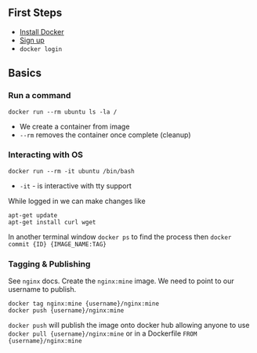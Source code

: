 
## First Steps

* [Install Docker](https://www.docker.com/products/overview#/install_the_platform)
* [Sign up](https://cloud.docker.com/)
* `docker login`

## Basics

### Run a command

``` 
docker run --rm ubuntu ls -la /
```

* We create a container from image
* `--rm` removes the container once complete (cleanup)


### Interacting with OS

```
docker run --rm -it ubuntu /bin/bash
```

* `-it` - is interactive with tty support

While logged in we can make changes like

```
apt-get update
apt-get install curl wget
```

In another terminal window `docker ps` to find the process then `docker commit {ID} {IMAGE_NAME:TAG}`

### Tagging & Publishing

See `nginx` docs. Create the `nginx:mine` image. We need to point to our username to publish.

```
docker tag nginx:mine {username}/nginx:mine
docker push {username}/nginx:mine
```

`docker push` will publish the image onto docker hub allowing anyone to use `docker pull {username}/nginx:mine` or in a Dockerfile `FROM {username}/nginx:mine`





